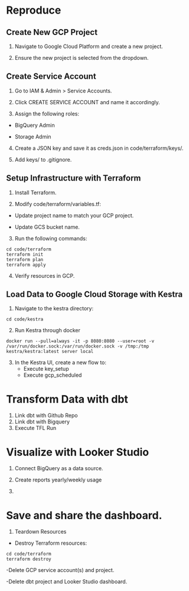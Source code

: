 # Reproduce

## Create New GCP Project

1. Navigate to Google Cloud Platform and create a new project.

2. Ensure the new project is selected from the dropdown.

## Create Service Account

1. Go to IAM & Admin > Service Accounts.

2. Click CREATE SERVICE ACCOUNT and name it accordingly.

3. Assign the following roles:

  - BigQuery Admin

  - Storage Admin

4. Create a JSON key and save it as creds.json in code/terraform/keys/.

5. Add keys/ to .gitignore.

## Setup Infrastructure with Terraform

1. Install Terraform.

2. Modify code/terraform/variables.tf:

  - Update project name to match your GCP project.

  - Update GCS bucket name.

3. Run the following commands:

```
cd code/terraform
terraform init
terraform plan
terraform apply
```

4. Verify resources in GCP.

## Load Data to Google Cloud Storage with Kestra

1. Navigate to the kestra directory:

```
cd code/kestra
```

2. Run Kestra through docker

```
docker run --pull=always -it -p 8080:8080 --user=root -v /var/run/docker.sock:/var/run/docker.sock -v /tmp:/tmp kestra/kestra:latest server local 
```

3. In the Kestra UI, create a new flow to:
   - Execute key_setup
   - Execute gcp_scheduled

# Transform Data with dbt

1. Link dbt with Github Repo
2. Link dbt with Bigquery
3. Execute TFL Run

# Visualize with Looker Studio

1. Connect BigQuery as a data source.

2. Create reports yearly/weekly usage
3. 
# Save and share the dashboard.

1. Teardown Resources

  - Destroy Terraform resources:
```
cd code/terraform
terraform destroy
```

  -Delete GCP service account(s) and project.

  -Delete dbt project and Looker Studio dashboard.
